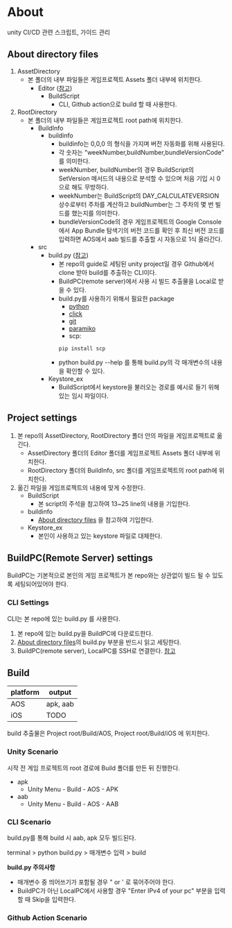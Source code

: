 # About

unity CI/CD 관련 스크립트, 가이드 관리

## About directory files

1. AssetDirectory
   - 본 폴더의 내부 파일들은 게임프로젝트 Assets 폴더 내부에 위치한다.
     - Editor ([참고](https://docs.unity3d.com/Manual/SpecialFolders.html))
       - BuildScript
         - CLI, Github action으로 build 할 때 사용한다.
2. RootDirectory
   - 본 폴더의 내부 파일들은 게임프로젝트 root path에 위치한다.
     - BuildInfo
       - buildinfo
         - buildinfo는 0,0,0 의 형식을 가지며 버전 자동화를 위해 사용된다.
         - 각 숫자는 "weekNumber,buildNumber,bundleVersionCode" 를 의미한다.
         - weekNumber, buildNumber의 경우 BuildScript의 SetVersion 메서드의 내용으로 분석할 수 있으며 처음 기입 시 0으로 해도 무방하다.
         - weekNumber는 BuildScript의 DAY_CALCULATEVERSION 상수로부터 주차를 계산하고 buildNumber는 그 주차의 몇 번 빌드를 했는지를 의미한다.
         - bundleVersionCode의 경우 게임프로젝트의 Google Console에서 App Bundle 탐색기의 버전 코드를 확인 후 최신 버전 코드를 입력하면 AOS에서 aab 빌드를 추출할 시 자동으로 1식 올라간다.
     - src
       - build.py ([참고](https://docs.unity3d.com/kr/2021.3/Manual/EditorCommandLineArguments.html))
         - 본 repo의 guide로 세팅된 unity project일 경우 Github에서 clone 받아 build를 추출하는 CLI이다.
         - BuildPC(remote server)에서 사용 시 빌드 추출물을 Local로 받을 수 있다.
         - build.py를 사용하기 위해서 필요한 package
           - [python](https://www.python.org/downloads/)
           - [click](https://click.palletsprojects.com/en/8.1.x/quickstart/)
           - [git](https://gitpython.readthedocs.io/en/stable/intro.html?highlight=pip%20install%20gitpython#installing-gitpython)
           - [paramiko](https://www.paramiko.org/installing.html)
           - scp:
           ```
           pip install scp
           ```
         - python build.py --help 를 통해 build.py의 각 매개변수의 내용을 확인할 수 있다.
       - Keystore_ex
         - BuildScript에서 keystore을 불러오는 경로를 예시로 들기 위해 있는 임시 파일이다.

## Project settings

1. 본 repo의 AssetDirectory, RootDirectory 폴더 안의 파일을 게임프로젝트로 옮긴다.
      - AssetDirectory 폴더의 Editor 폴더를 게임프로젝트 Assets 폴더 내부에 위치한다. 
      - RootDirectory 폴더의 BuildInfo, src 폴더를 게임프로젝트의 root path에 위치한다.
2. 옮긴 파일을 게임프로젝트의 내용에 맞게 수정한다.
      - BuildScript
        - 본 script의 주석을 참고하여 13~25 line의 내용을 기입한다.
      - buildinfo
        - [About directory files](#About-directory-files) 을 참고하여 기입한다.
      - Keystore_ex
        - 본인이 사용하고 있는 keystore 파일로 대체한다.

## BuildPC(Remote Server) settings

BuildPC는 기본적으로 본인의 게임 프로젝트가 본 repo와는 상관없이 빌드 될 수 있도록 세팅되어있어야 한다.

### CLI Settings

CLI는 본 repo에 있는 build.py 를 사용한다.

1. 본 repo에 있는 build.py을 BuildPC에 다운로드한다.
2. [About directory files](#About-directory-files)의 build.py 부분을 반드시 읽고 세팅한다.
3. BuildPC(remote server), LocalPC를 SSH로 연결한다. [참고](https://learn.microsoft.com/ko-kr/windows-server/administration/openssh/openssh_install_firstuse)

## Build

| platform  | output   |
| --------- | -------- |
| AOS       | apk, aab |
| iOS       |   TODO   |

build 추출물은 Project root/Build/AOS, Project root/Build/iOS 에 위치한다.

### Unity Scenario

시작 전 게임 프로젝트의 root 경로에 Build 폴더를 만든 뒤 진행한다.

- apk
  - Unity Menu - Build - AOS - APK
- aab
  - Unity Menu - Build - AOS - AAB

### CLI Scenario

build.py를 통해 build 시 aab, apk 모두 빌드된다.

terminal > python build.py > 매개변수 입력 > build

**build.py 주의사항**
- 매개변수 중 띄어쓰기가 포함될 경우 " or ' 로 묶어주어야 한다.
- BuildPC가 아닌 LocalPC에서 사용할 경우 "Enter IPv4 of your pc" 부분을 입력할 때 Skip을 입력한다.

### Github Action Scenario
